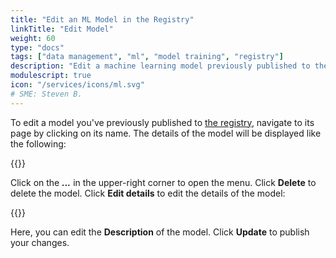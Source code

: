 ```yaml
---
title: "Edit an ML Model in the Registry"
linkTitle: "Edit Model"
weight: 60
type: "docs"
tags: ["data management", "ml", "model training", "registry"]
description: "Edit a machine learning model previously published to the registry."
modulescript: true
icon: "/services/icons/ml.svg"
# SME: Steven B.
---
```


To edit a model you've previously published to [the registry](https://app.viam.com/registry), navigate to its page by clicking on its name.
The details of the model will be displayed like the following:

{{<imgproc src="/ml/model-details.png" resize="800x" alt="ML model details card.">}}

Click on the **_..._** in the upper-right corner to open the menu.
Click **Delete** to delete the model.
Click **Edit details** to edit the details of the model:

{{<imgproc src="/ml/edit-model-details.png" resize="800x" alt="ML model details card editing menu.">}}

Here, you can edit the **Description** of the model.
Click **Update** to publish your changes.
